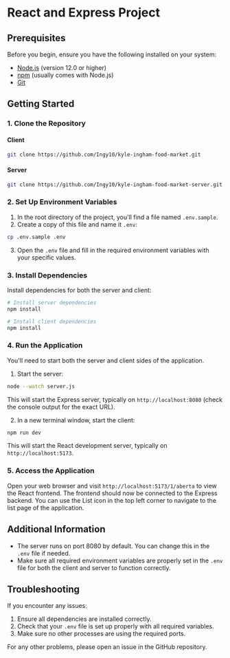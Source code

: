 # React and Express Project

## Prerequisites

Before you begin, ensure you have the following installed on your system:

- [Node.js](https://nodejs.org/) (version 12.0 or higher)
- [npm](https://www.npmjs.com/) (usually comes with Node.js)
- [Git](https://git-scm.com/)

## Getting Started

### 1. Clone the Repository

#### Client

```bash
git clone https://github.com/Ingy10/kyle-ingham-food-market.git
```

#### Server

```bash
git clone https://github.com/Ingy10/kyle-ingham-food-market-server.git
```

### 2. Set Up Environment Variables

1. In the root directory of the project, you'll find a file named `.env.sample`.
2. Create a copy of this file and name it `.env`:

```bash
cp .env.sample .env
```

3. Open the `.env` file and fill in the required environment variables with your specific values.

### 3. Install Dependencies

Install dependencies for both the server and client:

```bash
# Install server dependencies
npm install

# Install client dependencies
npm install
```

### 4. Run the Application

You'll need to start both the server and client sides of the application.

1. Start the server:

```bash
node --watch server.js
```

This will start the Express server, typically on `http://localhost:8080` (check the console output for the exact URL).

2. In a new terminal window, start the client:

```bash
npm run dev
```

This will start the React development server, typically on `http://localhost:5173`.

### 5. Access the Application

Open your web browser and visit `http://localhost:5173/1/aberta` to view the React frontend. The frontend should now be connected to the Express backend. You can use the List icon in the top left corner to navigate to the list page of the application.

## Additional Information

- The server runs on port 8080 by default. You can change this in the `.env` file if needed.
- Make sure all required environment variables are properly set in the `.env` file for both the client and server to function correctly.

## Troubleshooting

If you encounter any issues:

1. Ensure all dependencies are installed correctly.
2. Check that your `.env` file is set up properly with all required variables.
3. Make sure no other processes are using the required ports.

For any other problems, please open an issue in the GitHub repository.
